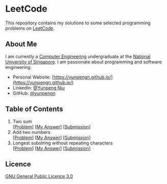 # LeetCode

This repository contains my solutions to some selected programming problems on [LeetCode](https://leetcode.com/).

## About Me

I am currently a [Computer Engineering](http://ceg.nus.edu.sg/) undergraduate at the [National University of Singapore](http://www.nus.edu.sg/). 
I am passionate about programming and software engineering.

- Personal Website: [https://yunpengn.github.io/](https://yunpengn.github.io/)
- LinkedIn: [@Yunpeng Niu](https://www.linkedin.com/in/yunpeng-niu/?locale=en_US)
- GitHub: [@yunpengn](https://github.com/yunpengn/)

## Table of Contents

1. Two sum<br>
[[Problem](https://leetcode.com/problems/two-sum/description/)] [[My Answer](src/leetcode/TwoSum.java)] 
[[Submission](https://leetcode.com/submissions/detail/136909312/)]
2. Add two numbers<br>
[[Problem](https://leetcode.com/problems/add-two-numbers/description/)] [[My Answer](src/leetcode/AddTwoNumbers.java)] 
[[Submission](https://leetcode.com/submissions/detail/136911509/)]
3. Longest substring without repeating characters<br>
[[Problem](https://leetcode.com/problems/longest-substring-without-repeating-characters/description/)] [[My Answer](src/leetcode/LongestNonRepeatSubstring.java)] 
[[Submission](https://leetcode.com/submissions/detail/136972086/)]

## Licence
[GNU General Public Licence 3.0](LICENSE)

